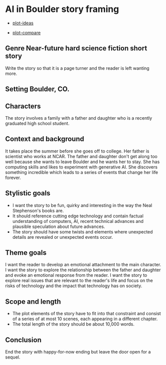 #  AI in Boulder story framing

-   [plot-ideas](./FictionAI.plots.coarch.md)

-   [plot-compare](./FictionAI.compate-plots.coarch.md)

## Genre Near-future hard science fiction short story 
Write the story so that it is a page turner and the reader is left wanting more.  

## Setting Boulder, CO.  

## Characters 
The story involves a family with a father and daughter who is a recently graduated high school student.  

## Context and background
It takes place the summer before she goes off to college.
Her father is scientist who works at NCAR.  The father and daughter don't get along too well because she wants to leave Boulder and he wants her to stay.
She has computing skills and likes to experiment with generative AI.  She discovers something incredible which leads to a series of events that change her life forever.

## Stylistic goals
- I want the story to be fun, quirky and interesting in the way the Neal Stephenson's books are. 
- It should reference cutting edge technology and contain factual understanding of computers, AI, recent technical advances and plausible speculation about future advances.
- The story should have some twists and elements where unexpected details are revealed or unexpected events occur.

## Theme goals
I want the reader to develop an emotional attachment to the main character.
I want the story to explore the relationship between the father and daughter and evoke an emotional response from the reader.
I want the story to explore real issues that are relevant to the reader's life and focus on the risks of technology and the impact that technology has on society.

## Scope and length
- The plot elements of the story have to fit into that constraint and consist of a series of at most 10 scenes, each appearing in a different chapter.
- The total length of the story should be about 10,000 words.

## Conclusion
End the story with happy-for-now ending but leave the door open for a sequel. 

